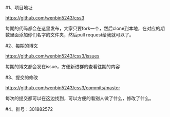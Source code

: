 #1、项目地址

https://github.com/wenbin5243/css3

每期的代码都会在这里发布，大家只要fork一个，然后clone到本地，在对应的期数里面添加你们名字的文件夹，然后pull request给我就可以了。

#2、每期的博文

https://github.com/wenbin5243/css3/issues

每期的博文都会发在issue，方便新进群的查看往期的内容

#3、提交的修改

https://github.com/wenbin5243/css3/commits/master

每次的提交都可以在这边找到，可以方便的看别人做了什么，修改了什么。

#4、群号：301882572

